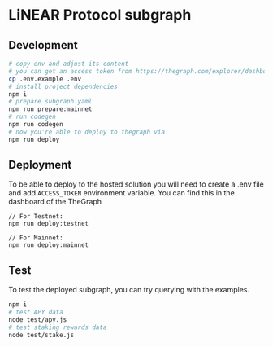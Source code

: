 # LiNEAR Protocol subgraph

## Development

```bash
# copy env and adjust its content
# you can get an access token from https://thegraph.com/explorer/dashboard
cp .env.example .env
# install project dependencies
npm i
# prepare subgraph.yaml
npm run prepare:mainnet
# run codegen
npm run codegen
# now you're able to deploy to thegraph via
npm run deploy
```

## Deployment

To be able to deploy to the hosted solution you will need to create a .env file and add `ACCESS_TOKEN` environment variable. You can find this in the dashboard of the TheGraph

```
// For Testnet:
npm run deploy:testnet

// For Mainnet:
npm run deploy:mainnet
```

## Test

To test the deployed subgraph, you can try querying with the examples.

```bash
npm i
# test APY data
node test/apy.js
# test staking rewards data
node test/stake.js
```
